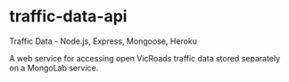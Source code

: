 # traffic-data-api
Traffic Data - Node.js, Express, Mongoose, Heroku

A web service for accessing open VicRoads traffic data stored separately on a MongoLab service.
